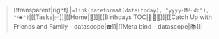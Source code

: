 > [!transparent|right] |`=link(dateformat(date(today), "yyyy-MM-dd"), "🌤️")`|[[Tasks|✅]]|[[Home|🏡]]|[[Birthdays TOC|🧑‍🤝‍🧑]]|[[Catch Up with Friends and Family - datascope|☎️]]|[[Meta bind - datascope|📚]]|
